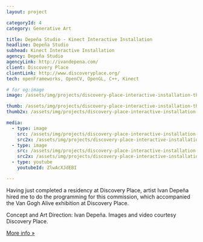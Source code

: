 ```yaml
---
layout: project

categoryId: 4
category: Generative Art

title: Depeña Studio - Kinect Interactive Installation
headline: Depeña Studio
subhead: Kinect Interactive Installation
agency: Depeña Studio
agencyLink: http://ivandepena.com/
client: Discovery Place
clientLink: http://www.discoveryplace.org/
tech: openFrameworks, OpenCV, OpenGL, C++, Kinect

# for og:image
image: /assets/img/projects/discovery-place-interactive-installation-thumb-80.jpg

thumb: /assets/img/projects/discovery-place-interactive-installation-thumb@0.5x-80.jpg
thumb2x: /assets/img/projects/discovery-place-interactive-installation-thumb-80.jpg

media:
  - type: image
    src: /assets/img/projects/discovery-place-interactive-installation-01@0.5x-80.jpg
    src2x: /assets/img/projects/discovery-place-interactive-installation-01-80.jpg
  - type: image
    src: /assets/img/projects/discovery-place-interactive-installation-02@0.5x-80.jpg
    src2x: /assets/img/projects/discovery-place-interactive-installation-02-80.jpg
  - type: youtube
    youtubeId: ZlwAcXJdEBI

---
```


Having just completed a residency at Discovery Place, artist Ivan Depeña hired me to do the programming for this commission, which accompanied the Van Gogh Alive exhibition at Discovery Place.

Concept and Art Direction: Ivan Depeña. Images and video courtesy Discovery Place.

[More info »](https://science.discoveryplace.org/blog/dont-miss-the-opportunity-to-be-painted-in-van-goghs-signature-style)
